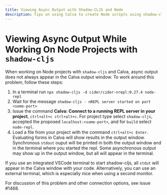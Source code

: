 ```yaml
---
title: Viewing Async Output with Shadow-CLJS and Node
description: Tips on using Calva to create Node scripts using shadow-cljs
---
```


# Viewing Async Output While Working On Node Projects with `shadow-cljs`

When working on Node projects with `shadow-cljs` and Calva, async output does not always appear in the Calva output window. To work around this problem, follow these steps:

1. In a terminal run `npx shadow-cljs -d cider/cider-nrepl:0.27.4 node-repl`
2. Wait for the message `shadow-cljs - nREPL server started on port <some-port>`
3. Issue the command **Calva: Connect to a running REPL server in your project**, `ctrl+alt+c ctrl+alt+c`. For project type select `shadow-cljs`, accepted the proposed `localhost:<some-port>`, and for `build` select `node-repl`.
4. Load a file from your project with the command `ctrl+alt+c Enter.` Evaluating forms in Calva will show results in the output window. Synchronous `stdout` ouput will be printed in both the output window and in the terminal where you started the repl. Some asynchronous output may show up in the output window, but all will appear in the terminal.

If you use an integrated VSCode terminal to start shadow-cljs, all `stdut` will appear in the Calva window with your code. Alternatively, you can use an external terminal, which is especially nice when using a second monitor.

For discussion of this problem and other connection options, see issue #1468.
